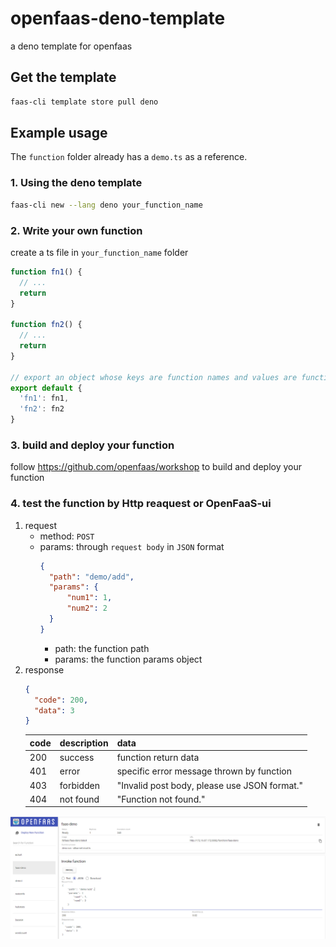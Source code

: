 # openfaas-deno-template
a deno template for openfaas

## Get the template

```bash
faas-cli template store pull deno
```

## Example usage

The `function` folder already has a `demo.ts` as a reference.

### 1. Using the deno template

```bash
faas-cli new --lang deno your_function_name
```

### 2. Write your own function

create a ts file in `your_function_name` folder

```typescript
function fn1() {
  // ...
  return
}

function fn2() {
  // ...
  return
}

// export an object whose keys are function names and values are functions themselves.
export default {
  'fn1': fn1,
  'fn2': fn2
}

```

### 3. build and deploy your function

follow https://github.com/openfaas/workshop to build and deploy your function

### 4. test the function by Http reaquest or OpenFaaS-ui

1. request
    - method: `POST`
    - params: through `request body` in `JSON` format
      ```json
      {
        "path": "demo/add",
        "params": {
            "num1": 1,
            "num2": 2
        }
      }
      ```
      - path: the function path
      - params: the function params object
2. response
    ```json
    {
      "code": 200,
      "data": 3
    }
    ```
    |code|description|data|
    |-|-|-|
    |200|success|function return data|
    |401|error|specific error message thrown by function|
    |403|forbidden|"Invalid post body, please use JSON format."|
    |404|not found|"Function not found."|
  
  ![OpenFaaS-ui](./screenshot.png)
